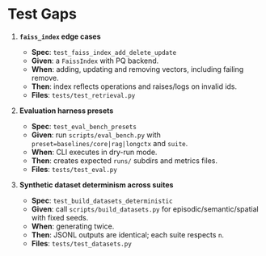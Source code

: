 # Test Gaps

1. **`faiss_index` edge cases**
   - **Spec**: `test_faiss_index_add_delete_update`
   - **Given**: a `FaissIndex` with PQ backend.
   - **When**: adding, updating and removing vectors, including failing remove.
   - **Then**: index reflects operations and raises/logs on invalid ids.
   - **Files**: `tests/test_retrieval.py`

2. **Evaluation harness presets**
   - **Spec**: `test_eval_bench_presets`
   - **Given**: run `scripts/eval_bench.py` with `preset=baselines/core|rag|longctx` and `suite`.
   - **When**: CLI executes in dry-run mode.
   - **Then**: creates expected `runs/` subdirs and metrics files.
   - **Files**: `tests/test_eval.py`

3. **Synthetic dataset determinism across suites**
   - **Spec**: `test_build_datasets_deterministic`
   - **Given**: call `scripts/build_datasets.py` for episodic/semantic/spatial with fixed seeds.
   - **When**: generating twice.
   - **Then**: JSONL outputs are identical; each suite respects `n`.
   - **Files**: `tests/test_datasets.py`
